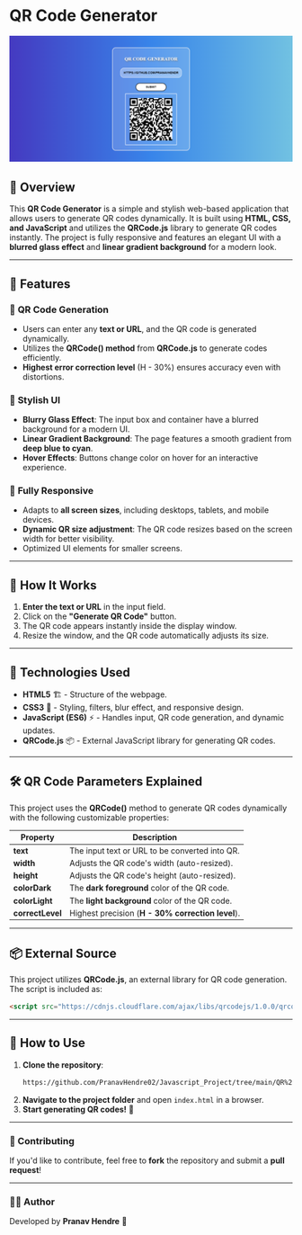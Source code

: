 # QR Code Generator
![image alt](https://github.com/PranavHendre02/Javascript_Project/blob/e1fe40cf42f6b920f47b5ec403281e2abc821825/QR%20code%20genrator/QRCode%20Generator.png)
## 🚀 Overview
This **QR Code Generator** is a simple and stylish web-based application that allows users to generate QR codes dynamically. It is built using **HTML, CSS, and JavaScript** and utilizes the **QRCode.js** library to generate QR codes instantly. The project is fully responsive and features an elegant UI with a **blurred glass effect** and **linear gradient background** for a modern look.

---

## 🎨 Features

### 🔹 **QR Code Generation**
- Users can enter any **text or URL**, and the QR code is generated dynamically.
- Utilizes the **QRCode() method** from **QRCode.js** to generate codes efficiently.
- **Highest error correction level** (H - 30%) ensures accuracy even with distortions.

### 🎨 **Stylish UI**
- **Blurry Glass Effect**: The input box and container have a blurred background for a modern UI.
- **Linear Gradient Background**: The page features a smooth gradient from **deep blue to cyan**.
- **Hover Effects**: Buttons change color on hover for an interactive experience.

### 📱 **Fully Responsive**
- Adapts to **all screen sizes**, including desktops, tablets, and mobile devices.
- **Dynamic QR size adjustment**: The QR code resizes based on the screen width for better visibility.
- Optimized UI elements for smaller screens.

---

## 📌 How It Works

1. **Enter the text or URL** in the input field.
2. Click on the **"Generate QR Code"** button.
3. The QR code appears instantly inside the display window.
4. Resize the window, and the QR code automatically adjusts its size.

---

## 🔧 Technologies Used

- **HTML5** 🏗️ - Structure of the webpage.
- **CSS3** 🎨 - Styling, filters, blur effect, and responsive design.
- **JavaScript (ES6)** ⚡ - Handles input, QR code generation, and dynamic updates.
- **QRCode.js** 📦 - External JavaScript library for generating QR codes.

---

## 🛠️ QR Code Parameters Explained
This project uses the **QRCode()** method to generate QR codes dynamically with the following customizable properties:

| Property         | Description                                      |
|-----------------|--------------------------------------------------|
| **text**        | The input text or URL to be converted into QR.   |
| **width**       | Adjusts the QR code's width (auto-resized).      |
| **height**      | Adjusts the QR code's height (auto-resized).     |
| **colorDark**   | The **dark foreground** color of the QR code.    |
| **colorLight**  | The **light background** color of the QR code.   |
| **correctLevel** | Highest precision (**H - 30% correction level**).|

---

## 📦 External Source
This project utilizes **QRCode.js**, an external library for QR code generation. The script is included as:

```html
<script src="https://cdnjs.cloudflare.com/ajax/libs/qrcodejs/1.0.0/qrcode.min.js"></script>
```

---

## 📌 How to Use

1. **Clone the repository**:
   ```sh
   https://github.com/PranavHendre02/Javascript_Project/tree/main/QR%20code%20genrator
   ```
2. **Navigate to the project folder** and open `index.html` in a browser.
3. **Start generating QR codes!** 🚀

---

### 🤝 Contributing
If you'd like to contribute, feel free to **fork** the repository and submit a **pull request**!

---

### 👨‍💻 Author
Developed by **Pranav Hendre** 🚀


